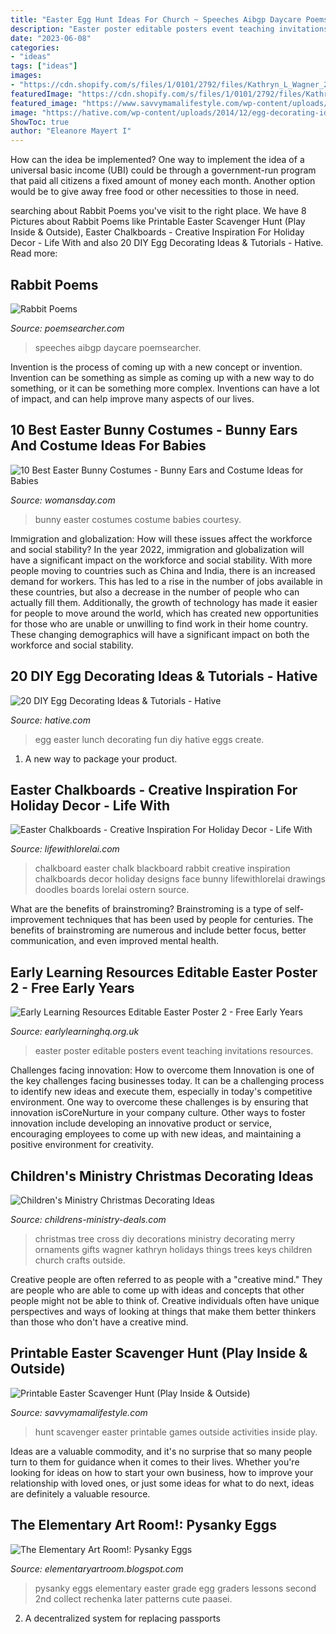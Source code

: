 ```yaml
---
title: "Easter Egg Hunt Ideas For Church ~ Speeches Aibgp Daycare Poemsearcher"
description: "Easter poster editable posters event teaching invitations resources"
date: "2023-06-08"
categories:
- "ideas"
tags: ["ideas"]
images:
- "https://cdn.shopify.com/s/files/1/0101/2792/files/Kathryn_L_Wagner_2_large.jpg?v=1513265435"
featuredImage: "https://cdn.shopify.com/s/files/1/0101/2792/files/Kathryn_L_Wagner_2_large.jpg?v=1513265435"
featured_image: "https://www.savvymamalifestyle.com/wp-content/uploads/2020/03/Printable-Easter-Scavenger-Hunt-1-400x518.jpg"
image: "https://hative.com/wp-content/uploads/2014/12/egg-decorating-ideas/8-easter-egg-lunch.jpg"
ShowToc: true
author: "Eleanore Mayert I"
---
```



How can the idea be implemented?
One way to implement the idea of a universal basic income (UBI) could be through a government-run program that paid all citizens a fixed amount of money each month. Another option would be to give away free food or other necessities to those in need.

	

		
searching about Rabbit Poems you've visit to the right place. We have 8 Pictures about Rabbit Poems like Printable Easter Scavenger Hunt (Play Inside &amp; Outside), Easter Chalkboards - Creative Inspiration For Holiday Decor - Life With and also 20 DIY Egg Decorating Ideas &amp; Tutorials - Hative. Read more:
		
    
## Rabbit Poems

<img loading=lazy src="https://www.poemsearcher.com/images/poemsearcher/e5/e51618d48a67e8299f6362936caaaa6a.jpeg" onerror="this.onerror=null;this.src='https://tse1.mm.bing.net/th?id=OIP.fkcMyknS9FauyygZ4ZZPvQAAAA&amp;pid=15.1';" alt="Rabbit Poems">

_Source: poemsearcher.com_

>speeches aibgp daycare poemsearcher. 

	

Invention is the process of coming up with a new concept or invention. Invention can be something as simple as coming up with a new way to do something, or it can be something more complex. Inventions can have a lot of impact, and can help improve many aspects of our lives.

    
## 10 Best Easter Bunny Costumes - Bunny Ears And Costume Ideas For Babies

<img loading=lazy src="https://hips.hearstapps.com/hmg-prod.s3.amazonaws.com/images/infant-easter-bunny-costume-1517263163.jpg?crop=1xw:1xh;center,top&amp;resize=480:*" onerror="this.onerror=null;this.src='https://tse3.mm.bing.net/th?id=OIP.0rw2raJav1e4Eeo-sflw-QHaLH&amp;pid=15.1';" alt="10 Best Easter Bunny Costumes - Bunny Ears and Costume Ideas for Babies">

_Source: womansday.com_

>bunny easter costumes costume babies courtesy. 

	

Immigration and globalization: How will these issues affect the workforce and social stability?
In the year 2022, immigration and globalization will have a significant impact on the workforce and social stability. With more people moving to countries such as China and India, there is an increased demand for workers. This has led to a rise in the number of jobs available in these countries, but also a decrease in the number of people who can actually fill them. Additionally, the growth of technology has made it easier for people to move around the world, which has created new opportunities for those who are unable or unwilling to find work in their home country. These changing demographics will have a significant impact on both the workforce and social stability.

    
## 20 DIY Egg Decorating Ideas &amp; Tutorials - Hative

<img loading=lazy src="https://hative.com/wp-content/uploads/2014/12/egg-decorating-ideas/8-easter-egg-lunch.jpg" onerror="this.onerror=null;this.src='https://tse2.mm.bing.net/th?id=OIP.hXcuO7WTvD16Ui3ZgOEKegHaLH&amp;pid=15.1';" alt="20 DIY Egg Decorating Ideas &amp; Tutorials - Hative">

_Source: hative.com_

>egg easter lunch decorating fun diy hative eggs create. 

	

1. A new way to package your product.

    
## Easter Chalkboards - Creative Inspiration For Holiday Decor - Life With

<img loading=lazy src="https://s-media-cache-ak0.pinimg.com/originals/f7/76/89/f776895c53274ebcf070f10e68062e6d.jpg" onerror="this.onerror=null;this.src='https://tse2.mm.bing.net/th?id=OIP.Na40Va-Yn9aS9FuStCaqrwHaJ4&amp;pid=15.1';" alt="Easter Chalkboards - Creative Inspiration For Holiday Decor - Life With">

_Source: lifewithlorelai.com_

>chalkboard easter chalk blackboard rabbit creative inspiration chalkboards decor holiday designs face bunny lifewithlorelai drawings doodles boards lorelai ostern source. 

	

What are the benefits of brainstroming?
Brainstroming is a type of self-improvement techniques that has been used by people for centuries. The benefits of brainstroming are numerous and include better focus, better communication, and even improved mental health.

    
## Early Learning Resources Editable Easter Poster 2 - Free Early Years

<img loading=lazy src="https://www.earlylearninghq.org.uk/wp-content/uploads/2011/03/Easter-Poster-2prev.jpg" onerror="this.onerror=null;this.src='https://tse2.mm.bing.net/th?id=OIP.OJ0zKAfwjTfUZ9pBPQfxAQHaK2&amp;pid=15.1';" alt="Early Learning Resources Editable Easter Poster 2 - Free Early Years">

_Source: earlylearninghq.org.uk_

>easter poster editable posters event teaching invitations resources. 

	

Challenges facing innovation: How to overcome them
Innovation is one of the key challenges facing businesses today. It can be a challenging process to identify new ideas and execute them, especially in today's competitive environment. One way to overcome these challenges is by ensuring that innovation isCoreNurture in your company culture. Other ways to foster innovation include developing an innovative product or service, encouraging employees to come up with new ideas, and maintaining a positive environment for creativity.

    
## Children&#039;s Ministry Christmas Decorating Ideas

<img loading=lazy src="https://cdn.shopify.com/s/files/1/0101/2792/files/Kathryn_L_Wagner_2_large.jpg?v=1513265435" onerror="this.onerror=null;this.src='https://tse3.mm.bing.net/th?id=OIP.R0w_Clk-R3isk4SEfRywKQAAAA&amp;pid=15.1';" alt="Children&#039;s Ministry Christmas Decorating Ideas">

_Source: childrens-ministry-deals.com_

>christmas tree cross diy decorations ministry decorating merry ornaments gifts wagner kathryn holidays things trees keys children church crafts outside. 

	

Creative people are often referred to as people with a "creative mind." They are people who are able to come up with ideas and concepts that other people might not be able to think of. Creative individuals often have unique perspectives and ways of looking at things that make them better thinkers than those who don't have a creative mind.

    
## Printable Easter Scavenger Hunt (Play Inside &amp; Outside)

<img loading=lazy src="https://www.savvymamalifestyle.com/wp-content/uploads/2020/03/Printable-Easter-Scavenger-Hunt-1-400x518.jpg" onerror="this.onerror=null;this.src='https://tse4.mm.bing.net/th?id=OIP.b4zPfotNbyvw6DANxH9UzgAAAA&amp;pid=15.1';" alt="Printable Easter Scavenger Hunt (Play Inside &amp; Outside)">

_Source: savvymamalifestyle.com_

>hunt scavenger easter printable games outside activities inside play. 

	

Ideas are a valuable commodity, and it's no surprise that so many people turn to them for guidance when it comes to their lives. Whether you're looking for ideas on how to start your own business, how to improve your relationship with loved ones, or just some ideas for what to do next, ideas are definitely a valuable resource.

    
## The Elementary Art Room!: Pysanky Eggs

<img loading=lazy src="http://1.bp.blogspot.com/-Zr3WmmWdNb8/T3Rv4WdgkDI/AAAAAAAAAVU/P3JPn0DN78o/s1600/DSCN0187.jpg" onerror="this.onerror=null;this.src='https://tse2.mm.bing.net/th?id=OIP.U9p4z8VQPJWRFQM4Z0CqjAHaJ4&amp;pid=15.1';" alt="The Elementary Art Room!: Pysanky Eggs">

_Source: elementaryartroom.blogspot.com_

>pysanky eggs elementary easter grade egg graders lessons second 2nd collect rechenka later patterns cute paasei. 

	

2. A decentralized system for replacing passports 

